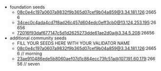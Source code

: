- foundation seeds
    - 08c0e4c197a0607a9832f9b365d07cef9b04a859@3.34.181.126:26656
    - 34cec0c4ada4cd7f8ad26c457d604edc0eff3cb0@13.124.253.195:26656
    - 72016f93daf677147c5d1d2625273dde61ae2d0a@3.34.5.208:26656
- additional community seeds
    - FILL YOUR SEEDS HERE WITH YOUR VALIDATOR NAME
    - 08c0e4c197a0607a9832f9b365d07cef9b04a859@3.34.181.126:26656 // morning
    - 23ae910486ede5b8060aef07d1c864ecc73fc51a@107.191.60.179:26656 // seven
